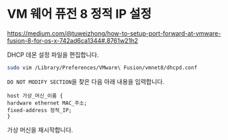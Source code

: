 # VM 웨어 퓨전 8 정적 IP 설정

<https://medium.com/@tuweizhong/how-to-setup-port-forward-at-vmware-fusion-8-for-os-x-742ad6ca1344#.8761w21h2>

DHCP 데몬 설정 파일을 편집합니다.

```bash
sudo vim /Library/Preferences/VMware\ Fusion/vmnet8/dhcpd.conf
```

`DO NOT MODIFY SECTION`을 찾은 다음 아래 내용을 입력합니다.

```
host 가상_머신_이름 {
hardware ethernet MAC_주소; 
fixed-address 정적_IP;
}
```

가상 머신을 재시작합니다.